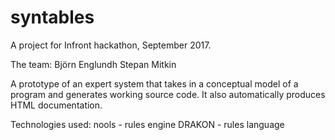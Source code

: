 # syntables

A project for Infront hackathon, September 2017.

The team:
Björn Englundh
Stepan Mitkin

A prototype of an expert system that takes in a conceptual model of a program and generates working source code.
It also automatically produces HTML documentation.

Technologies used:
nools - rules engine
DRAKON - rules language